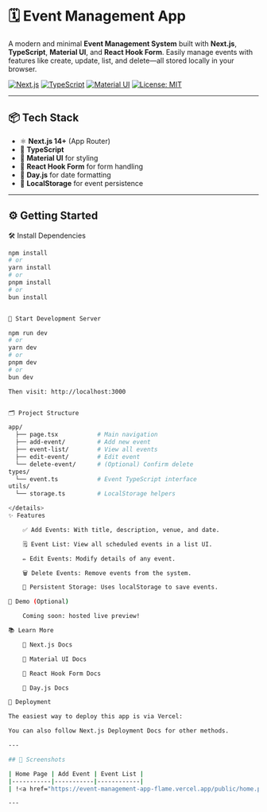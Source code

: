 # 🗓️ Event Management App

A modern and minimal **Event Management System** built with **Next.js**, **TypeScript**, **Material UI**, and **React Hook Form**. Easily manage events with features like create, update, list, and delete—all stored locally in your browser.

[![Next.js](https://img.shields.io/badge/Next.js-14+-000000?style=flat&logo=nextdotjs)](https://nextjs.org/)
[![TypeScript](https://img.shields.io/badge/TypeScript-5.x-3178C6?style=flat&logo=typescript)](https://www.typescriptlang.org/)
[![Material UI](https://img.shields.io/badge/MUI-6.x-007FFF?style=flat&logo=mui)](https://mui.com/)
[![License: MIT](https://img.shields.io/badge/License-MIT-yellow.svg)](LICENSE)

---

## 📦 Tech Stack

- ⚛️ **Next.js 14+** (App Router)
- 🔐 **TypeScript**
- 🎨 **Material UI** for styling
- 🧼 **React Hook Form** for form handling
- 📆 **Day.js** for date formatting
- 💾 **LocalStorage** for event persistence

---

## ⚙️ Getting Started

🛠️ Install Dependencies

```bash
npm install
# or
yarn install
# or
pnpm install
# or
bun install


🚀 Start Development Server

npm run dev
# or
yarn dev
# or
pnpm dev
# or
bun dev

Then visit: http://localhost:3000


🗂️ Project Structure

app/
  ├── page.tsx           # Main navigation
  ├── add-event/         # Add new event
  ├── event-list/        # View all events
  ├── edit-event/        # Edit event
  └── delete-event/      # (Optional) Confirm delete
types/
  └── event.ts           # Event TypeScript interface
utils/
  └── storage.ts         # LocalStorage helpers

</details>
✨ Features

    ✅ Add Events: With title, description, venue, and date.

    🗒️ Event List: View all scheduled events in a list UI.

    ✏️ Edit Events: Modify details of any event.

    🗑️ Delete Events: Remove events from the system.

    📍 Persistent Storage: Uses localStorage to save events.

🎥 Demo (Optional)

    Coming soon: hosted live preview!

📚 Learn More

    📘 Next.js Docs

    📘 Material UI Docs

    📘 React Hook Form Docs

    📘 Day.js Docs

🚀 Deployment

The easiest way to deploy this app is via Vercel:

You can also follow Next.js Deployment Docs for other methods.

---

## 📸 Screenshots

| Home Page | Add Event | Event List |
|-----------|-----------|------------|
| !<a href="https://event-management-app-flame.vercel.app/public/home.png" target="_blank" rel="noopener noreferrer">Home Page</a> | !<a href="https://event-management-app-flame.vercel.app/public/add-event.png" target="_blank" rel="noopener noreferrer">add event</a> | !<a href="https://event-management-app-flame.vercel.app/public/edit-event.png" target="_blank" rel="noopener noreferrer"><edit-event</a> |

---